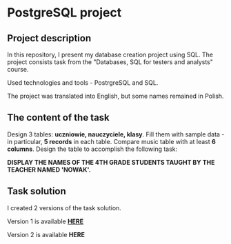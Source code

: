 # **PostgreSQL project**

## Project description

In this repository, I present my database creation project using SQL. The project consists task from the "Databases, SQL for testers and analysts" course.

Used technologies and tools - PostrgreSQL and SQL.
 
The project was translated into English, but some names remained in Polish. 


## The content of the task

Design 3 tables: **uczniowie, nauczyciele, klasy**. Fill them with sample data - in particular, **5 records** in each table. Compare music table with at least **6 columns**. Design the table to accomplish the following task:

**DISPLAY THE NAMES OF THE 4TH GRADE STUDENTS TAUGHT BY THE TEACHER NAMED 'NOWAK'.**

## Task solution

I created 2 versions of the task solution.

Version 1 is available **[HERE]()**

Version 2 is available **HERE**